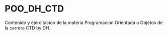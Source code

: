 # POO_DH_CTD

Contenido y ejercitacion de la materia Programacion Orientada a Objetos de la carrera CTD by DH.
